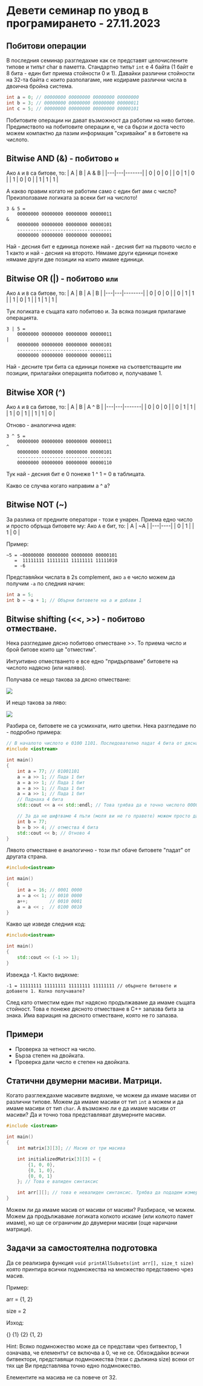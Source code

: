 # Девети семинар по увод в програмирането - 27.11.2023

## Побитови операции
В последния семинар разгледахме как се представят целочислените типове и типът char в паметта.
Стандартно типът `int` е 4 байта (1 байт е 8 бита - един бит приема стойности 0 и 1). Давайки различни стойности на 32-та байта с които разполагаме, ние кодираме различни числа в двоична бройна система.

```cpp
int a = 0; // 00000000 00000000 00000000 00000000
int b = 3; // 00000000 00000000 00000000 00000011
int c = 5; // 00000000 00000000 00000000 00000101
```

Побитовите операции ни дават възможност да работим на ниво битове. Предимството на побитовите операции е, че са бързи и доста често можем компактно да пазим информация "скривайки" я в битовете на числото. 

## Bitwise AND (&) - побитово `и`
Ако `A` и `B` са битове, то:
| A | B | A & B |
|---|---|-------|
| 0 | 0 |   0   |
| 0 | 1 |   0   |
| 1 | 0 |   0   |
| 1 | 1 |   1   |

А какво правим когато не работим само с един бит ами с число? Преизползваме логиката за всеки бит на числото!

```
3 & 5 = 
    00000000 00000000 00000000 00000011
&
    00000000 00000000 00000000 00000101
    -----------------------------------
    00000000 00000000 00000000 00000001
```
Най - десния бит е единица понеже най - десния бит на първото число е 1 както и най - десния на второто. Нямаме други единици понеже нямаме други две позиции на които имаме единици.

## Bitwise OR (|) - побитово `или`
Ако `A` и `B` са битове, то:
| A | B | A \| B |
|---|---|--------|
| 0 | 0 |   0    |
| 0 | 1 |   1    |
| 1 | 0 |   1    |
| 1 | 1 |   1    |

Тук логиката е същата като побитово и. За всяка позиция прилагаме операцията.

```
3 | 5 = 
    00000000 00000000 00000000 00000011
|
    00000000 00000000 00000000 00000101
    -----------------------------------
    00000000 00000000 00000000 00000111
```
Най - десните три бита са единици понеже на съответстващите им позиции, прилагайки операцията побитово и, получаваме 1.

## Bitwise XOR (^)
Ако `A` и `B` са битове, то:
| A | B | A ^ B |
|---|---|-------|
| 0 | 0 |   0   |
| 0 | 1 |   1   |
| 1 | 0 |   1   |
| 1 | 1 |   0   |

Отново - аналогична идея:
```
3 ^ 5 = 
    00000000 00000000 00000000 00000011
^
    00000000 00000000 00000000 00000101
    -----------------------------------
    00000000 00000000 00000000 00000110
```
Тук най - десния бит е 0 понеже 1 ^ 1 = 0 в таблицата.

Какво се случва когато направим a ^ a?
## Bitwise NOT (~)
За разлика от предните оператори - този е унарен. Приема едно число и просто обръща битовете му:
Ако `A` е бит, то:
| A | ~A |
|---|----|
| 0 |  1 |
| 1 |  0 |

Пример:
```
~5 = ~00000000 00000000 00000000 00000101
   =  11111111 11111111 11111111 11111010
   = -6
```

Представяйки числата в 2s complement, ако `a` е число можем да получим `-a` по следния начин:
```cpp
int a = 5;
int b = ~a + 1; // Обърни битовете на а и добави 1
```

## Bitwise shifting (<<, >>) - побитово отместване.
Нека разгледаме дясно побитово отместване >>. То приема число и брой битове които ще "отместим".

Интуитивно отместването е все едно "придърпваме" битовете на числото надясно (или наляво).

Получава се нещо такова за дясно отместване:

![](https://cdn.getmidnight.com/84f7b02a8128f5f5775611244c24b941/2021/02/ezgif.com-gif-maker--2--1.gif)

И нещо такова за ляво:

![](https://cdn.getmidnight.com/84f7b02a8128f5f5775611244c24b941/2021/02/ezgif.com-gif-maker--1-.gif)

Разбира се, битовете не са усмихнати, нито цветни. Нека разгледаме по - подробно примера:

```cpp
// В началото числото е 0100 1101. Последователно падат 4 бита от дясната страна. 
#include <iostream>

int main()
{
    int a = 77; // 01001101
    a = a >> 1; // Пада 1 бит
    a = a >> 1; // Пада 1 бит
    a = a >> 1; // Пада 1 бит
    a = a >> 1; // Пада 1 бит
    // Паднаха 4 бита
    std::cout << a << std::endl; // Това трябва да е точно числото 0000 0100 което е 4.

    // За да не шифтваме 4 пъти (моля ви не го правете) можем просто да напишем
    int b = 77;
    b = b >> 4; // отмества 4 бита
    std::cout << b; // Отново 4
}
```
Лявото отместване е аналогично - този път обаче битовете "падат" от другата страна.
```cpp
#include<iostream>

int main()
{
    int a = 16; // 0001 0000
    a = a << 1; // 0010 0000
    a++;        // 0010 0001
    a = a << ;  // 0100 0010
}
```

Какво ще изведе следния код:

```cpp
#include<iostream>

int main()
{
    std::cout << (-1 >> 1);
}
```
Извежда -1. Както видяхме:
```
-1 = 11111111 11111111 11111111 11111111 // обърнете битовете и добавете 1. Колко получавате?
```
След като отместим един път надясно продължаваме да имаме същата стойност. Това е понеже дясното отместване в С++ запазва бита за знака. Има вариация на дясното отместване, която не го запазва. 

## Примери
* Проверка за четност на число.
* Бърза степен на двойката.
* Проверка дали число е степен на двойката.

## Статични двумерни масиви. Матрици.
Когато разглеждахме масивите видяхме, че можем да имаме масиви от различни типове. Можем да имаме масиви от тип `int` а можем и да имаме масиви от тип `char`. А възможно ли е да имаме масиви от масиви?
Да и точно това представляват двумерните масиви.
```cpp
#include <iostream>

int main()
{
    int matrix[3][3]; // Масив от три масива

    int initializedMatrix[3][3] = {
        {1, 0, 0},
        {0, 1, 0},
        {0, 0, 1}
    }; // Това е валиден синтаксис

    int arr[][]; // това е невалиден синтаксис. Трябва да подадем измеренията на масива.
}
```
Можем ли да имаме масив от масиви от масиви? Разбирасе, че можем. Можем да продължаваме логиката колкото искаме (или колкото памет имаме), но ще се ограничим до двумерни масиви (още наричани матрици).

## Задачи за самостоятелна подготовка
Да се реализира функция ```void printAllSubsets(int arr[], size_t size)``` която принтира всички подмножества на множество представено чрез масив.

Пример:

arr = {1, 2}

size = 2

Изход:

{}
{1}
{2}
{1, 2}

Hint: Всяко подмножество може да се представи чрез битвектор, 1 означава, че елементът се включва а 0, че не се. Обхождайки всички битвектори, представящи подмножества (тези с дължина size) всеки от тях ще Ви представлява точно едно подмножество. 

Елементите на масива не са повече от 32. 
